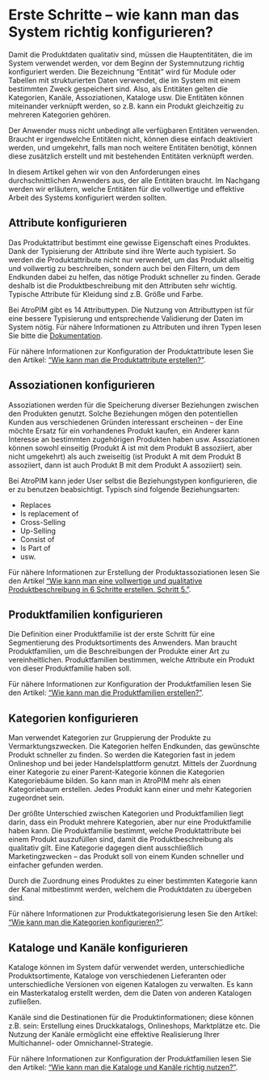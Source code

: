 # Erste Schritte – wie kann man das System richtig konfigurieren?

Damit die Produktdaten qualitativ sind, müssen die Hauptentitäten, die im System verwendet werden, vor dem Beginn der Systemnutzung richtig konfiguriert werden. Die Bezeichnung “Entität” wird für Module oder Tabellen mit strukturierten Daten verwendet, die im System mit einem bestimmten Zweck gespeichert sind. Also, als Entitäten gelten die Kategorien, Kanäle, Assoziationen, Kataloge usw. Die Entitäten können miteinander verknüpft werden, so z.B. kann ein Produkt gleichzeitig zu mehreren Kategorien gehören. 

Der Anwender muss nicht unbedingt alle verfügbaren Entitäten verwenden. Braucht er irgendwelche Entitäten nicht, können diese einfach deaktiviert werden, und umgekehrt, falls man noch weitere Entitäten benötigt, können diese zusätzlich erstellt und mit bestehenden Entitäten verknüpft werden.

In diesem Artikel gehen wir von den Anforderungen eines durchschnittlichen Anwenders aus, der alle Entitäten braucht. Im Nachgang werden wir erläutern, welche Entitäten für die vollwertige und effektive Arbeit des Systems konfiguriert werden sollten. 

## Attribute konfigurieren

Das Produktattribut bestimmt eine gewisse Eigenschaft eines Produktes. Dank der Typisierung der Attribute sind ihre Werte auch typisiert. So werden die Produktattribute nicht nur verwendet, um das Produkt allseitig und vollwertig zu beschreiben, sondern auch bei den Filtern, um dem Endkunden dabei zu helfen, das nötige Produkt schneller zu finden. Gerade deshalb ist die Produktbeschreibung mit den Attributen sehr wichtig. Typische Attribute für Kleidung sind z.B. Größe und Farbe. 

Bei AtroPIM gibt es 14 Attributtypen. Die Nutzung von Attributtypen ist für eine bessere Typisierung und entsprechende Validierung der Daten im System nötig. Für nähere Informationen zu Attributen und ihren Typen lesen Sie bitte die [Dokumentation](https://atropim.com/help/atropim-user-guide-attributes). 

Für nähere Informationen zur Konfiguration der Produktattribute lesen Sie den Artikel: [“Wie kann man die Produktattribute erstellen?”](./wie-kann-man-die-produktattribute-erstellen.md).

## Assoziationen konfigurieren

Assoziationen werden für die Speicherung diverser Beziehungen zwischen den Produkten genutzt. Solche Beziehungen mögen den potentiellen Kunden aus verschiedenen Gründen interessant erscheinen – der Eine möchte Ersatz für ein vorhandenes Produkt kaufen, ein Anderer kann Interesse an bestimmten zugehörigen Produkten haben usw. Assoziationen können sowohl einseitig (Produkt A ist mit dem Produkt B assoziiert, aber nicht umgekehrt) als auch zweiseitig (ist Produkt A mit dem Produkt B assoziiert, dann ist auch Produkt B mit dem Produkt A assoziiert) sein. 

Bei AtroPIM kann jeder User selbst die Beziehungstypen konfigurieren, die er zu benutzen beabsichtigt. Typisch sind folgende Beziehungsarten: 

-   Replaces
-   Is replacement of
-   Cross-Selling
-   Up-Selling
-   Consist of
-   Is Part of
-   usw.

Für nähere Informationen zur Erstellung der Produktassoziationen lesen Sie den Artikel [“Wie kann man eine vollwertige und qualitative Produktbeschreibung in 6 Schritte erstellen. Schritt 5.”](./produktbeschreibung-in-6-schritten.md#schritt-5-geben-sie-assoziierte-produkte-an).

## Produktfamilien konfigurieren

Die Definition einer Produktfamilie ist der erste Schritt für eine Segmentierung des Produktsortiments des Anwenders. Man braucht Produktfamilien, um die Beschreibungen der Produkte einer Art zu vereinheitlichen. Produktfamilien bestimmen, welche Attribute ein Produkt von dieser Produktfamilie haben soll. 

Für nähere Informationen zur Konfiguration der Produktfamilien lesen Sie den Artikel: [“Wie kann man die Produktfamilien erstellen?”](./wie-kann-man-die-produktfamilien-erstellen.md).

## Kategorien konfigurieren

Man verwendet Kategorien zur Gruppierung der Produkte zu Vermarktungszwecken. Die Kategorien helfen Endkunden, das gewünschte Produkt schneller zu finden. So werden die Kategorien fast in jedem Onlineshop und bei jeder Handelsplattform genutzt. Mittels der Zuordnung einer Kategorie zu einer Parent-Kategorie können die Kategorien Kategoriebäume bilden. So kann man in AtroPIM mehr als einen Kategoriebaum erstellen. Jedes Produkt kann einer und mehr Kategorien zugeordnet sein. 

Der größte Unterschied zwischen Kategorien und Produktfamilien liegt darin, dass ein Produkt mehrere Kategorien, aber nur eine Produktfamilie haben kann. Die Produktfamilie bestimmt, welche Produktattribute bei einem Produkt auszufüllen sind, damit die Produktbeschreibung als qualitativ gilt. Eine Kategorie dagegen dient ausschließlich Marketingzwecken – das Produkt soll von einem Kunden schneller und einfacher gefunden werden.

Durch die Zuordnung eines Produktes zu einer bestimmten Kategorie kann der Kanal mitbestimmt werden, welchem die Produktdaten zu übergeben sind.

Für nähere Informationen zur  Produktkategorisierung lesen Sie den Artikel: [“Wie kann man die Kategorien konfigurieren?”](./wie-kann-man-die-kategorien-konfigurieren.md). 

## Kataloge und Kanäle konfigurieren

Kataloge können im System dafür verwendet werden, unterschiedliche Produktsortimente, Kataloge von verschiedenen Lieferanten oder unterschiedliche Versionen von eigenen Katalogen zu verwalten. Es kann ein Masterkatalog erstellt werden, dem die Daten von anderen Katalogen zufließen.

Kanäle sind die Destinationen für die Produktinformationen; diese können z.B. sein: Erstellung eines Druckkatalogs, Onlineshops, Marktplätze etc. Die Nutzung der Kanäle ermöglicht eine effektive Realisierung Ihrer Multichannel- oder Omnichannel-Strategie.

Für nähere Informationen zur Konfiguration der Produktfamilien lesen Sie den Artikel: [“Wie kann man die Kataloge und Kanäle richtig nutzen?”](./kataloge-und-kanaele-richtig-nutzen.md). 
